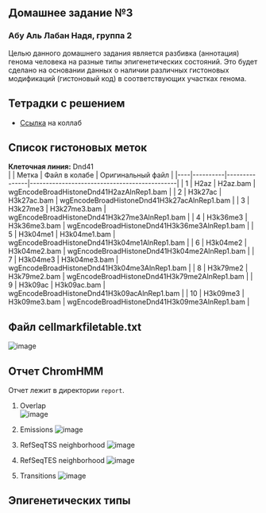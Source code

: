 ## Домашнее задание №3
### Абу Аль Лабан Надя, группа 2

Целью данного домашнего задания является разбивка (аннотация) генома человека на разные типы эпигенетических состояний. Это будет сделано на основании данных о наличии различных гистоновых модификаций (гистоновый код) в соответствующих участках генома.

Тетрадки с решением
---
- [Ссылка](https://colab.research.google.com/drive/1R5VGBeDns0fqdG_o1Pvv8Snj2gzMlL48?usp=sharing) на коллаб
  
Список гистоновых меток
---
**Клеточная линия:** Dnd41  
|    | Метка    | Файл в колабе | Оригинальный файл                            |
|----|----------|---------------|----------------------------------------------|
| 1  | H2az     | H2az.bam      | wgEncodeBroadHistoneDnd41H2azAlnRep1.bam     |
| 2  | H3k27ac  | H3k27ac.bam   | wgEncodeBroadHistoneDnd41H3k27acAlnRep1.bam  |
| 3  | H3k27me3 | H3k27me3.bam  | wgEncodeBroadHistoneDnd41H3k27me3AlnRep1.bam |
| 4  | H3k36me3 | H3k36me3.bam  | wgEncodeBroadHistoneDnd41H3k36me3AlnRep1.bam |
| 5  | H3k04me1 | H3k04me1.bam  | wgEncodeBroadHistoneDnd41H3k04me1AlnRep1.bam |
| 6  | H3k04me2 | H3k04me2.bam  | wgEncodeBroadHistoneDnd41H3k04me2AlnRep1.bam |
| 7  | H3k04me3 | H3k04me3.bam  | wgEncodeBroadHistoneDnd41H3k04me3AlnRep1.bam |
| 8  | H3k79me2 | H3k79me2.bam  | wgEncodeBroadHistoneDnd41H3k79me2AlnRep1.bam |
| 9  | H3k09ac  | H3k09ac.bam   | wgEncodeBroadHistoneDnd41H3k09acAlnRep1.bam  |
| 10 | H3k09me3 | H3k09me3.bam  | wgEncodeBroadHistoneDnd41H3k09me3AlnRep1.bam |
  
Файл cellmarkfiletable.txt
---
![image](https://user-images.githubusercontent.com/23341597/160261156-c20d8696-e61f-476c-a648-97d416feced2.png)
  
Отчет ChromHMM
---
Отчет лежит в директории `report`.  
1. Overlap  
![image](https://user-images.githubusercontent.com/23341597/160261243-b420da83-af01-482b-937d-cba1089e9591.png)

2. Emissions
![image](https://user-images.githubusercontent.com/23341597/160261252-6dacec16-4d34-4c56-b06a-d5ca755fc8be.png)

3. RefSeqTSS neighborhood
![image](https://user-images.githubusercontent.com/23341597/160261297-2ca14065-b075-4b24-91c1-17ada542b6e0.png)

4. RefSeqTES neighborhood
![image](https://user-images.githubusercontent.com/23341597/160261304-16194c9e-ab51-4ba6-87bc-cfc100a45beb.png)

5. Transitions
![image](https://user-images.githubusercontent.com/23341597/160261313-79e790db-dd8d-474c-8b39-eea32a9917ce.png)

  
Эпигенетических типы
---

